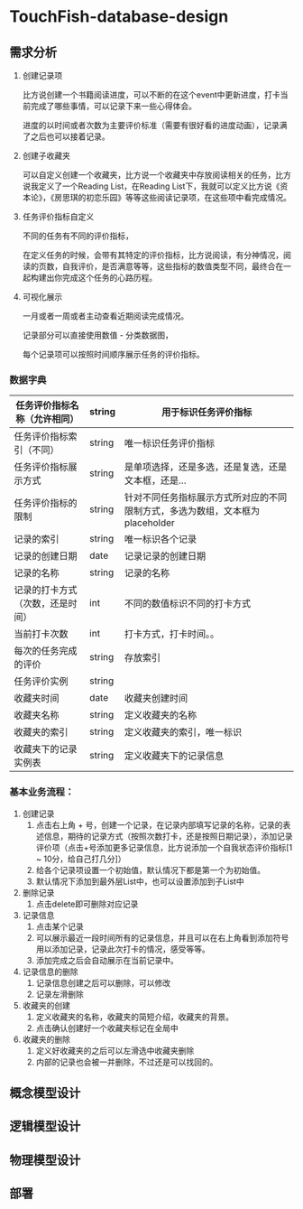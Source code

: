 # TouchFish-database-design

## 需求分析

1. 创建记录项
   
    比方说创建一个书籍阅读进度，可以不断的在这个event中更新进度，打卡当前完成了哪些事情，可以记录下来一些心得体会。
    
    进度的以时间或者次数为主要评价标准（需要有很好看的进度动画），记录满了之后也可以接着记录。
    
2. 创建子收藏夹
   
    可以自定义创建一个收藏夹，比方说一个收藏夹中存放阅读相关的任务，比方说我定义了一个Reading  List，在Reading List下，我就可以定义比方说《资本论》，《房思琪的初恋乐园》等等这些阅读记录项，在这些项中看完成情况。
    
3. 任务评价指标自定义
   
    不同的任务有不同的评价指标，
    
    在定义任务的时候，会带有其特定的评价指标，比方说阅读，有分神情况，阅读的页数，自我评价，是否满意等等，这些指标的数值类型不同，最终合在一起构建出你完成这个任务的心路历程。
    
4. 可视化展示
   
    一月或者一周或者主动查看近期阅读完成情况。
    
    记录部分可以直接使用数值 - 分类数据图，
    
    每个记录项可以按照时间顺序展示任务的评价指标。
    

### 数据字典

| 任务评价指标名称（允许相同） | string  | 用于标识任务评价指标 |
| --- | --- | --- |
| 任务评价指标索引（不同） | string | 唯一标识任务评价指标 |
| 任务评价指标展示方式  | string  | 是单项选择，还是多选，还是复选，还是文本框，还是… |
| 任务评价指标的限制 | string | 针对不同任务指标展示方式所对应的不同限制方式，多选为数组，文本框为placeholder |
| 记录的索引 | string | 唯一标识各个记录 |
| 记录的创建日期 |  date | 记录记录的创建日期 |
| 记录的名称 | string | 记录的名称 |
| 记录的打卡方式（次数，还是时间） | int | 不同的数值标识不同的打卡方式 |
| 当前打卡次数 | int | 打卡方式，打卡时间。。 |
| 每次的任务完成的评价 | string | 存放索引 |
| 任务评价实例 | string |  |
| 收藏夹时间 | date | 收藏夹创建时间 |
| 收藏夹名称 | string | 定义收藏夹的名称 |
| 收藏夹的索引 | string | 定义收藏夹的索引，唯一标识 |
| 收藏夹下的记录实例表 | string | 定义收藏夹下的记录信息 |

### 基本业务流程：

1. 创建记录
    1. 点击右上角 + 号，创建一个记录，在记录内部填写记录的名称，记录的表述信息，期待的记录方式（按照次数打卡，还是按照日期记录），添加记录评价项（点击+号添加更多记录信息，比方说添加一个自我状态评价指标[1 ~ 10分，给自己打几分]）
    2. 给各个记录项设置一个初始值，默认情况下都是第一个为初始值。
    3. 默认情况下添加到最外层List中，也可以设置添加到子List中
2. 删除记录
    1. 点击delete即可删除对应记录
3. 记录信息
    1. 点击某个记录
    2. 可以展示最近一段时间所有的记录信息，并且可以在右上角看到添加符号用以添加记录，记录此次打卡的情况，感受等等。
    3. 添加完成之后会自动展示在当前记录中。
4. 记录信息的删除
    1. 记录信息创建之后可以删除，可以修改
    2. 记录左滑删除
5. 收藏夹的创建
    1. 定义收藏夹的名称，收藏夹的简短介绍，收藏夹的背景。
    2. 点击确认创建好一个收藏夹标记在全局中
6. 收藏夹的删除
    1. 定义好收藏夹的之后可以左滑选中收藏夹删除
    2. 内部的记录也会被一并删除，不过还是可以找回的。

## 概念模型设计







## 逻辑模型设计

## 物理模型设计

## 部署